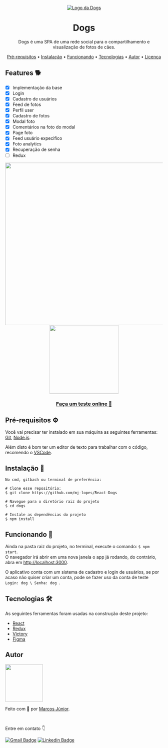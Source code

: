 <p align='center'>  
<a href='https://nice-weather.vercel.app' > 
  <img src='https://user-images.githubusercontent.com/56007721/140631908-8f5b1069-0d2b-4ee1-b72f-a598e3f352e9.png' alt='Logo da Dogs'> 
</a>
</p>

<h1 align='center'>Dogs</h1> 
<p align='center'>  
Dogs é uma SPA de uma rede social para o compartilhamento e visualização de fotos de cães. 

<p align="center">
 <a href="#requisitos">Pré-requisitos</a> •
 <a href="#instalacao">Instalação</a> •
 <a href="#funcionando">Funcionando</a> •
 <a href="#tecnologias">Tecnologias</a> •   
 <a href="#autor">Autor</a> •
 <a href="#licenc-a">Licença</a> 
</p>

<h2> Features 🐕</h2>

- [x] Implementação da base
- [x] Login
- [x] Cadastro de usuários
- [x] Feed de fotos
- [x] Perfil user
- [x] Cadastro de fotos
- [x] Modal foto
- [x] Comentários na foto do modal
- [x] Page foto
- [x] Feed usuário expecifico 
- [x] Foto analytics 
- [x] Recuperação de senha
- [ ] Redux

<div align='center'> 
<img src='https://user-images.githubusercontent.com/56007721/140632457-37e24230-c58b-4ba7-aa6c-446253a103e3.png'/ style="width: 520px;" />   <img src='https://user-images.githubusercontent.com/56007721/140632458-745d5763-a742-4d8f-af37-e3d03027b712.png' style="width: 220px;"/>

<a href='https://react-dogs-gold.vercel.app'> <h3> Faça um teste online 🐶</h3> </a>

</div>


<h2 id='requisitos'> Pré-requisitos ⚙</h2>

Você vai precisar ter instalado em sua máquina as seguintes ferramentas:
[Git](https://git-scm.com), [Node.js](https://nodejs.org/en/).

Além disto é bom ter um editor de texto para trabalhar com o código, recomendo o [VSCode](https://code.visualstudio.com/).

<h2 id='instalacao'> Instalação 🔧</h2>

``` 
No cmd, gitbash ou terminal de preferência: 

# Clone esse repositório:
$ git clone https://github.com/mj-lopes/React-Dogs 

# Navegue para o diretório raiz do projeto
$ cd dogs

# Instale as dependências do projeto
$ npm install
```

<h2 id='funcionando'> Funcionando 💨 </h2>

Ainda na pasta raiz do projeto, no terminal, execute o comando: ``` $ npm start ```.<br/>
O navegador irá abrir em uma nova janela o app já rodando, do contrário, abra em [http://localhost:3000](http://localhost:3000).

O aplicativo conta com um sistema de cadastro e login de usuários, se por acaso não quiser criar um conta, pode se fazer uso da conta de teste ```Login: dog \ Senha: dog ```.

</p>

<h2 id='tecnologias'> Tecnologias 🛠 </h2>

As seguintes ferramentas foram usadas na construção deste projeto:

- [React](https://pt-br.reactjs.org/)
- [Redux](https://react-redux.js.org/)
- [Victory](https://formidable.com/open-source/victory/)
- [Figma](https://www.figma.com/ui-design-tool/)


<h2 id='autor'> Autor </h2>

<img src='https://user-images.githubusercontent.com/56007721/140599522-58255910-aa8e-4045-9cf9-2f061d6dd472.png' style="width: 120px;">
<p>Feito com 🧡 por <a href='https://github.com/mj-lopes'>Marcos Júnior</a>. </p><br/>
<p>Entre em contato 👇

[![Gmail Badge](https://img.shields.io/badge/-mlrj.junior%40gmail.com-c14438?style=flat-square&logo=Gmail&logoColor=white&link=mailto:mlrj.junior@gmail.com)](mailto:mlrj.junior@gmail.com)
[![Linkedin Badge](https://img.shields.io/badge/-Marcos_Junior-blue?style=flat-square&logo=Linkedin&logoColor=white&link=https://www.linkedin.com/in/mlrjunior/)](https://www.linkedin.com/in/mlrjunior/) 
</p>
